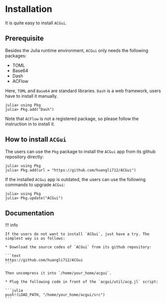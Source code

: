 # Installation

It is quite easy to install `ACGui`.

## Prerequisite

Besides the Julia runtime environment, `ACGui` only needs the following packages:

* TOML
* Base64
* Dash
* ACFlow

Here, `TOML` and `Base64` are standard libraries. `Dash` is a web framework, users have to install it manually.

```julia-repl
julia> using Pkg
julia> Pkg.add("Dash")
```

Note that `ACFlow` is not a registered package, so please follow the instruction in
to install it.

## How to install `ACGui`

The users can use the `Pkg` package to install the `ACGui` app from its github repository directly:

```julia-repl
julia> using Pkg
julia> Pkg.add(url = "https://github.com/huangli712/ACGui")
```

If the installed `ACGui` app is outdated, the users can use the following commands to upgrade `ACGui`:

```julia-repl
julia> using Pkg
julia> Pkg.update("ACGui")
```

## Documentation

!!! info

    If the users do not want to install `ACGui`, just have a try. The simplest way is as follows:

    * Download the source codes of `ACGui` from its github repository:
    
    ```text
    https://github.com/huangli712/ACGui
    ```

    Then uncompress it into `/home/your_home/acgui`.

    * Plug the following code in front of the `acgui/util/acg.jl` script:
    
    ```julia
    push!(LOAD_PATH, "/home/your_home/acgui/src")
    ```
